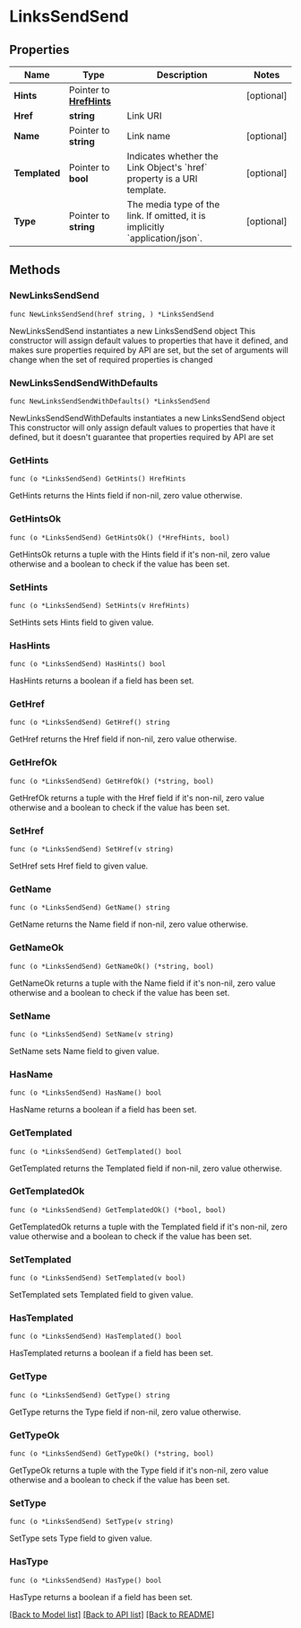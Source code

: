 # LinksSendSend

## Properties

Name | Type | Description | Notes
------------ | ------------- | ------------- | -------------
**Hints** | Pointer to [**HrefHints**](HrefHints.md) |  | [optional] 
**Href** | **string** | Link URI | 
**Name** | Pointer to **string** | Link name | [optional] 
**Templated** | Pointer to **bool** | Indicates whether the Link Object&#39;s &#x60;href&#x60; property is a URI template. | [optional] 
**Type** | Pointer to **string** | The media type of the link. If omitted, it is implicitly &#x60;application/json&#x60;. | [optional] 

## Methods

### NewLinksSendSend

`func NewLinksSendSend(href string, ) *LinksSendSend`

NewLinksSendSend instantiates a new LinksSendSend object
This constructor will assign default values to properties that have it defined,
and makes sure properties required by API are set, but the set of arguments
will change when the set of required properties is changed

### NewLinksSendSendWithDefaults

`func NewLinksSendSendWithDefaults() *LinksSendSend`

NewLinksSendSendWithDefaults instantiates a new LinksSendSend object
This constructor will only assign default values to properties that have it defined,
but it doesn't guarantee that properties required by API are set

### GetHints

`func (o *LinksSendSend) GetHints() HrefHints`

GetHints returns the Hints field if non-nil, zero value otherwise.

### GetHintsOk

`func (o *LinksSendSend) GetHintsOk() (*HrefHints, bool)`

GetHintsOk returns a tuple with the Hints field if it's non-nil, zero value otherwise
and a boolean to check if the value has been set.

### SetHints

`func (o *LinksSendSend) SetHints(v HrefHints)`

SetHints sets Hints field to given value.

### HasHints

`func (o *LinksSendSend) HasHints() bool`

HasHints returns a boolean if a field has been set.

### GetHref

`func (o *LinksSendSend) GetHref() string`

GetHref returns the Href field if non-nil, zero value otherwise.

### GetHrefOk

`func (o *LinksSendSend) GetHrefOk() (*string, bool)`

GetHrefOk returns a tuple with the Href field if it's non-nil, zero value otherwise
and a boolean to check if the value has been set.

### SetHref

`func (o *LinksSendSend) SetHref(v string)`

SetHref sets Href field to given value.


### GetName

`func (o *LinksSendSend) GetName() string`

GetName returns the Name field if non-nil, zero value otherwise.

### GetNameOk

`func (o *LinksSendSend) GetNameOk() (*string, bool)`

GetNameOk returns a tuple with the Name field if it's non-nil, zero value otherwise
and a boolean to check if the value has been set.

### SetName

`func (o *LinksSendSend) SetName(v string)`

SetName sets Name field to given value.

### HasName

`func (o *LinksSendSend) HasName() bool`

HasName returns a boolean if a field has been set.

### GetTemplated

`func (o *LinksSendSend) GetTemplated() bool`

GetTemplated returns the Templated field if non-nil, zero value otherwise.

### GetTemplatedOk

`func (o *LinksSendSend) GetTemplatedOk() (*bool, bool)`

GetTemplatedOk returns a tuple with the Templated field if it's non-nil, zero value otherwise
and a boolean to check if the value has been set.

### SetTemplated

`func (o *LinksSendSend) SetTemplated(v bool)`

SetTemplated sets Templated field to given value.

### HasTemplated

`func (o *LinksSendSend) HasTemplated() bool`

HasTemplated returns a boolean if a field has been set.

### GetType

`func (o *LinksSendSend) GetType() string`

GetType returns the Type field if non-nil, zero value otherwise.

### GetTypeOk

`func (o *LinksSendSend) GetTypeOk() (*string, bool)`

GetTypeOk returns a tuple with the Type field if it's non-nil, zero value otherwise
and a boolean to check if the value has been set.

### SetType

`func (o *LinksSendSend) SetType(v string)`

SetType sets Type field to given value.

### HasType

`func (o *LinksSendSend) HasType() bool`

HasType returns a boolean if a field has been set.


[[Back to Model list]](../README.md#documentation-for-models) [[Back to API list]](../README.md#documentation-for-api-endpoints) [[Back to README]](../README.md)



